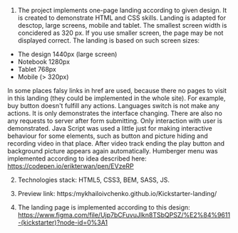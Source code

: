 1. The project implements one-page landing according to given design. It is created to demonstrate HTML and CSS skills.
Landing is adapted for desctop, large screens, mobile and tablet. The smallest screen width is concidered as 320 px. If you use smaller screen,
the page may be not displayed correct.
The landing is based on such screen sizes:
- The design 1440px (large screen)
- Notebook 1280px
- Tablet 768px
- Mobile (> 320px)

In some places falsy links in href are used, because there no pages to visit in this landing (they could be implemented in the whole site). For example, buy button doesn't fulfill any actions. Languages switch is not make any actions. It is only demonstrates the interface changing. There are also no any requests to server after form submitting. Only interaction with user is demonstrated. Java Script was used a little just for making interactive behaviour for some elements, such as button and picture hiding and recording video in that place. After video track ending the play button and background picture appears again automatically. Humberger menu was implemented according to idea described here: https://codepen.io/erikterwan/pen/EVzeRP

2. Technologies stack: HTML5, CSS3, BEM, SASS, JS.

3. Preview link: https:/mykhailoivchenko.github.io/Kickstarter-landing/

4. The landing page is implemented according to this design: https://www.figma.com/file/Ujp7bCFuvuJlkn8TSbQPSZ/%E2%84%9611-(kickstarter)?node-id=0%3A1

